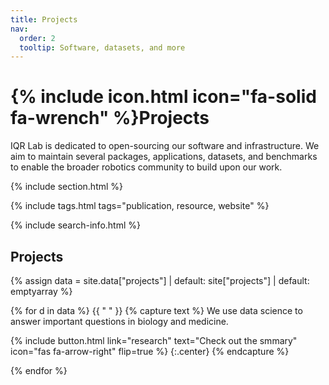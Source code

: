 ```yaml
---
title: Projects
nav:
  order: 2
  tooltip: Software, datasets, and more
---
```


# {% include icon.html icon="fa-solid fa-wrench" %}Projects

IQR Lab is dedicated to open-sourcing our software and infrastructure. We aim to maintain several packages, applications, datasets, and benchmarks to enable the broader robotics community to build upon our work.

{% include section.html %}

{% include tags.html tags="publication, resource, website" %}

{% include search-info.html %}

## Projects

{% assign data = site.data["projects"]
  | default: site["projects"]
  | default: emptyarray
%}

{% for d in data %}
  {{ " " }}
  {% capture text %}
  We use data science to answer important questions in biology and medicine.

  {%
    include button.html
    link="research" 
    text="Check out the smmary"
    icon="fas fa-arrow-right"
    flip=true
  %}
  {:.center}
  {% endcapture %}

{% endfor %}

